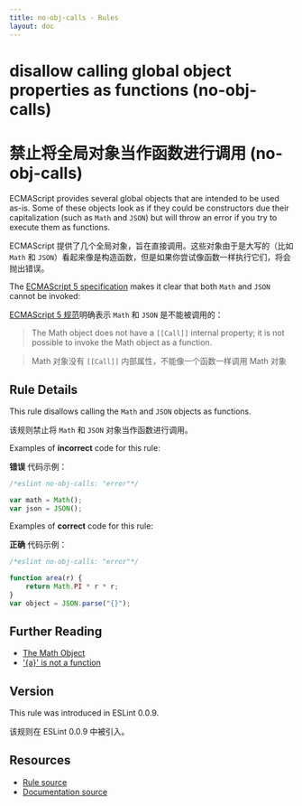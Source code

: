 ```yaml
---
title: no-obj-calls - Rules
layout: doc
---
```

<!-- Note: No pull requests accepted for this file. See README.md in the root directory for details. -->

# disallow calling global object properties as functions (no-obj-calls)

# 禁止将全局对象当作函数进行调用 (no-obj-calls)

ECMAScript provides several global objects that are intended to be used as-is. Some of these objects look as if they could be constructors due their capitalization (such as `Math` and `JSON`) but will throw an error if you try to execute them as functions.

ECMAScript 提供了几个全局对象，旨在直接调用。这些对象由于是大写的（比如 `Math` 和 `JSON`）看起来像是构造函数，但是如果你尝试像函数一样执行它们，将会抛出错误。

The [ECMAScript 5 specification](http://es5.github.io/#x15.8) makes it clear that both `Math` and `JSON` cannot be invoked:

[ECMAScript 5 规范](http://es5.github.io/#x15.8)明确表示 `Math` 和 `JSON` 是不能被调用的：

> The Math object does not have a `[[Call]]` internal property; it is not possible to invoke the Math object as a function.

> Math 对象没有 `[[Call]]` 内部属性，不能像一个函数一样调用 Math 对象

## Rule Details

This rule disallows calling the `Math` and `JSON` objects as functions.

该规则禁止将 `Math` 和 `JSON` 对象当作函数进行调用。

Examples of **incorrect** code for this rule:

**错误** 代码示例：

```js
/*eslint no-obj-calls: "error"*/

var math = Math();
var json = JSON();
```

Examples of **correct** code for this rule:

**正确** 代码示例：

```js
/*eslint no-obj-calls: "error"*/

function area(r) {
    return Math.PI * r * r;
}
var object = JSON.parse("{}");
```

## Further Reading

* [The Math Object](http://es5.github.io/#x15.8)
* ['{a}' is not a function](http://jslinterrors.com/a-is-not-a-function/)

## Version

This rule was introduced in ESLint 0.0.9.

该规则在 ESLint 0.0.9 中被引入。

## Resources

* [Rule source](https://github.com/eslint/eslint/tree/master/lib/rules/no-obj-calls.js)
* [Documentation source](https://github.com/eslint/eslint/tree/master/docs/rules/no-obj-calls.md)
